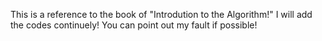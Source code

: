 This is a reference to the book of "Introdution to the Algorithm!"
I will add the codes continuely!
You can point out my fault if possible!
